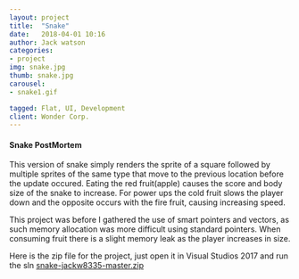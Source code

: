 ```yaml
---
layout: project
title:  "Snake"
date:   2018-04-01 10:16
author: Jack watson
categories:
- project
img: snake.jpg
thumb: snake.jpg
carousel:
- snake1.gif

tagged: Flat, UI, Development
client: Wonder Corp.
---
```

#### Snake PostMortem
This version of snake simply renders the sprite of a square followed by multiple sprites of the same type that move to the previous location before the update occured. Eating the red fruit(apple) causes the score and body size of the snake to increase. For power ups the cold fruit slows the player down and the opposite occurs with the fire fruit, causing increasing speed. 

This project was before I gathered the use of smart pointers and vectors, as such memory allocation was more difficult using standard pointers. When consuming fruit there is a slight memory leak as the player increases in size.



Here is the zip file for the project, just open it in Visual Studios 2017 and run the sln [snake-jackw8335-master.zip][1]

[1]:{{site.JackW8335.github.io}}/assets/downloads/snake-JackW8335-master.zip 


